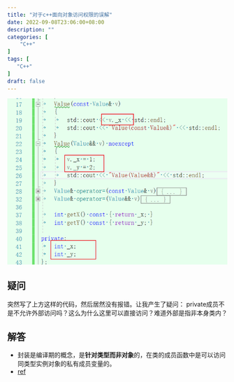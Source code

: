 ```yaml
---
title: "对于c++面向对象访问权限的误解"
date: 2022-09-08T23:06:00+08:00
description: ""
categories: [
	"C++"
]	
tags: [
   "C++"
]
draft: false
---
```

![visit_private](visit_private.png)

## 疑问
突然写了上方这样的代码，然后居然没有报错。让我产生了疑问：
private成员不是不允许外部访问吗？这么为什么这里可以直接访问？难道外部是指非本身类内？

## 解答
+ 封装是编译期的概念，是**针对类型而非对象**的，在类的成员函数中是可以访问同类型实例对象的私有成员变量的。
+ [ref](https://www.cnblogs.com/woshizhizhong-tech/p/8450475.html)

